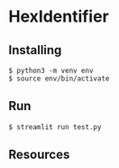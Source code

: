 # HexIdentifier

## Installing

```
$ python3 -m venv env 
$ source env/bin/activate
```

## Run 

```
$ streamlit run test.py
```

## Resources

